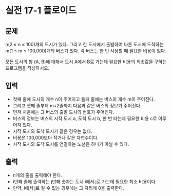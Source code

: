 # 실전 17-1 플로이드
## 문제
n(2 ≤ n ≤ 100)개의 도시가 있다. 그리고 한 도시에서 출발하여 다른 도시에 도착하는 m(1 ≤ m ≤ 100,000)개의 버스가 있다. 각 버스는 한 번 사용할 때 필요한 비용이 있다.

모든 도시의 쌍 (A, B)에 대해서 도시 A에서 B로 가는데 필요한 비용의 최솟값을 구하는 프로그램을 작성하시오.

## 입력
- 첫째 줄에 도시의 개수 n이 주어지고 둘째 줄에는 버스의 개수 m이 주어진다. 
- 그리고 셋째 줄부터 m+2줄까지 다음과 같은 버스의 정보가 주어진다. 
- 먼저 처음에는 그 버스의 출발 도시의 번호가 주어진다. 
- 버스의 정보는 버스의 시작 도시 a, 도착 도시 b, 한 번 타는데 필요한 비용 c로 이루어져 있다. 
- 시작 도시와 도착 도시가 같은 경우는 없다. 
- 비용은 100,000보다 작거나 같은 자연수이다.
- 시작 도시와 도착 도시를 연결하는 노선은 하나가 아닐 수 있다.

## 출력
- n개의 줄을 출력해야 한다. 
- i번째 줄에 출력하는 j번째 숫자는 도시 i에서 j로 가는데 필요한 최소 비용이다. 
- 만약, i에서 j로 갈 수 없는 경우에는 그 자리에 0을 출력한다.
